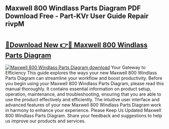 ## Maxwell 800 Windlass Parts Diagram PDF Download Free - Part-KVr User Guide Repair rivpM

# <h2><a href="http://dfkb829.blite.top/?on=Maxwell+800+Windlass+Parts+Diagram">🔗Download New 👉🔴 Maxwell 800 Windlass Parts Diagram</a></h2>

[![Maxwell 800 Windlass Parts Diagram download](https://i.imgur.com/lujVjoI.png)](http://dfkb829.blite.top/?on=Maxwell+800+Windlass+Parts+Diagram)
Your Gateway to Efficiency This guide explores the ways your new Maxwell 800 Windlass Parts Diagram can streamline your workflow and boost productivity. Before you begin using your Maxwell 800 Windlass Parts Diagram, please read this manual thoroughly. It contains essential information on product setup, operation, maintenance, and troubleshooting, ensuring that you are able to use the product effectively and efficiently. The intuitive user interface and advanced features of your new Maxwell 800 Windlass Parts Diagram work in harmony to enhance your experience. Please Keep Us Updated Maxwell 800 Windlass Parts Diagram. Share your feedback and suggestions to help us improve our products and services.
